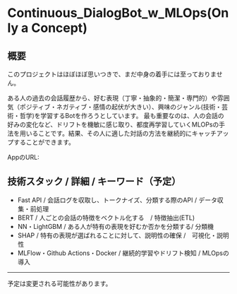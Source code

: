 # Continuous_DialogBot_w_MLOps(Only a Concept)

## 概要
このプロジェクトはほぼほぼ思いつきで、まだ中身の着手には至っておりません。

ある人の過去の会話履歴から、好む表現（丁寧・抽象的・簡潔・専門的）や雰囲気（ポジティブ・ネガティブ・感情の起伏が大きい）、興味のジャンル(技術・芸術・哲学)を学習するBotを作ろうとしています。
最も重要なのは、人の会話の好みの変化など、ドリフトを機敏に感じ取り、都度再学習していくMLOPsの手法を用いることです。結果、その人に適した対話の方法を継続的にキャッチアップすることができます。

AppのURL: 



## 技術スタック / 詳細 / キーワード（予定）
- Fast API / 会話ログを収取し、トークナイズ、分類する際のAPI / データ収集・前処理  
- BERT / 人ごとの会話の特徴をベクトル化する　/ 特徴抽出(ETL)
- NN・LightGBM / ある人が特有の表現を好むか否かを分類する/ 分類機  
- SHAP / 特有の表現が選ばれることに対して、説明性の確保 /　可視化・説明性
- MLFlow・Github Actions・Docker / 継続的学習やドリフト検知 / MLOpsの導入

---
予定は変更される可能性があります。
